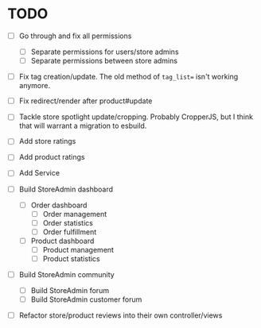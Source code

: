 # TODO

- [ ] Go through and fix all permissions
  - [ ] Separate permissions for users/store admins
  - [ ] Separate permissions between store admins
- [ ] Fix tag creation/update. The old method of `tag_list=` isn't working anymore.
- [ ] Fix redirect/render after product#update
- [ ] Tackle store spotlight update/cropping. Probably CropperJS, but I think that will warrant a migration to esbuild.
- [ ] Add store ratings
- [ ] Add product ratings
- [ ] Add Service
- [ ] Build StoreAdmin dashboard

  - [ ] Order dashboard
    - [ ] Order management
    - [ ] Order statistics
    - [ ] Order fulfillment
  - [ ] Product dashboard
    - [ ] Product management
    - [ ] Product statistics

- [ ] Build StoreAdmin community

  - [ ] Build StoreAdmin forum
  - [ ] Build StoreAdmin customer forum

- [ ] Refactor store/product reviews into their own controller/views
